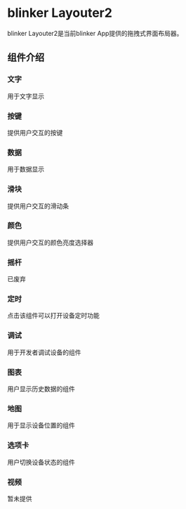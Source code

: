 # blinker Layouter2  
blinker Layouter2是当前blinker App提供的拖拽式界面布局器。

## 组件介绍

### 文字
用于文字显示
### 按键
提供用户交互的按键
### 数据
用于数据显示
### 滑块
提供用户交互的滑动条
### 颜色
提供用户交互的颜色亮度选择器

### 摇杆
已废弃

### 定时
点击该组件可以打开设备定时功能

### 调试
用于开发者调试设备的组件

### 图表
用户显示历史数据的组件

### 地图
用于显示设备位置的组件

### 选项卡
用户切换设备状态的组件

### 视频
暂未提供